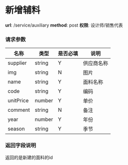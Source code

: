 新增辅料
=======

**url**: /service/auxiliary
**method**: post
**权限**: 设计师/销售代表


### 请求参数

|    名称   |  类型  | 是否必填 |    说明    |
|-----------|--------|----------|------------|
| supplier  | string | Y        | 供应商名称 |
| img       | string | N        | 图片       |
| name      | string | Y        | 面料名称   |
| code      | string | Y        | 编码       |
| unitPrice | number | Y        | 单价       |
| comment   | string | N        | 备注       |
| year      | number | Y        | 年份       |
| season    | string | Y        | 季节       |

### 返回字段说明

返回的是新建的面料的id